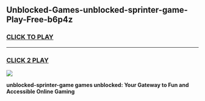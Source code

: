 
## Unblocked-Games-unblocked-sprinter-game-Play-Free-b6p4z
<h3>
<a href="https://premium76.site?title=unblocked-sprinter-game&ref=18A1">CLICK TO PLAY</a></h3>
<hr>

<h3>
<a href="https://premium76.site?title=unblocked-sprinter-game&ref=18A1">CLICK 2 PLAY</a>
  
</h3>

<a href="https://premium76.site?title=unblocked-sprinter-game&ref=18A1"><img src="https://clearcache.store/games.png"></a>


**unblocked-sprinter-game games unblocked: Your Gateway to Fun and Accessible Online Gaming**
